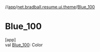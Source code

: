 //[app](../../index.md)/[net.bradball.resume.ui.theme](index.md)/[Blue_100](-blue_100.md)

# Blue_100

[app]\
val [Blue_100](-blue_100.md): Color
